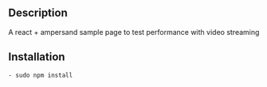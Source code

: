 Description
-----------

   A react + ampersand sample page to test performance with video streaming


Installation
-----------

    - sudo npm install

